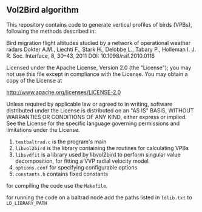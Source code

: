 ## Vol2Bird algorithm

This repository contains code to generate vertical profiles of birds (VPBs), following the methods described in:

Bird migration flight altitudes studied by a network of operational weather radars
Dokter A.M., Liechti F., Stark H., Delobbe L., Tabary P., Holleman I.
J. R. Soc. Interface, 8, 30–43, 2011
DOI: 10.1098/rsif.2010.0116


Licensed under the Apache License, Version 2.0 (the "License");
you may not use this file except in compliance with the License.
You may obtain a copy of the License at

http://www.apache.org/licenses/LICENSE-2.0

Unless required by applicable law or agreed to in writing, software
distributed under the License is distributed on an "AS IS" BASIS,
WITHOUT WARRANTIES OR CONDITIONS OF ANY KIND, either express or implied.
See the License for the specific language governing permissions and
limitations under the License.


1. `testbaltrad.c` is the program's main
2. `libvol2bird` is the library containing the routines for calculating VPBs
3. `libsvdfit` is a library used by libvol2bird to perform singular value decomposition, for fitting a VVP radial velocity model
4. `options.conf` for specifying configurable options
5. `constants.h` contains fixed constants

for compiling the code use the `Makefile`.

for running the code on a baltrad node add the paths listed in `ldlib.txt` to `LD_LIBRARY_PATH`
